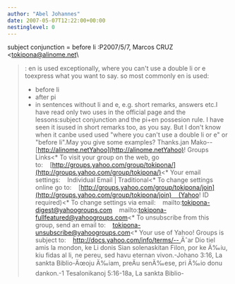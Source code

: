 ```yaml
---
author: "Abel Johannes"
date: 2007-05-07T12:22:00+00:00
nestinglevel: 0
---
```

subject conjunction = before li :P2007/5/7, Marcos CRUZ <[tokipona@alinome.net](mailto://tokipona@alinome.net)\
>:
> en is used exceptionally, where you can't use a double li or e toexpress
> what you want to say. so most commonly en is used:
> - before li
> - after pi
> - in sentences without li and e, e.g. short remarks, answers etc.I have read only two uses in the official page and the lessons:subject conjunction and the pi+en possesion rule. I have seen it isused in short remarks too, as you say. But I don't know when it canbe used used "where you can't use a double li or e" or "before li".May you give some examples? Thanks.jan Mako--
[http://alinome.netYahoo](http://alinome.netYahoo)! Groups Links<\*
> To visit your group on the web, go to:    [http://groups.yahoo.com/group/tokipona/](http://groups.yahoo.com/group/tokipona/)<\*
> Your email settings:    Individual Email | Traditional<\*
> To change settings online go to:    [http://groups.yahoo.com/group/tokipona/join](http://groups.yahoo.com/group/tokipona/join)    (Yahoo! ID required)<\*
> To change settings via email:    mailto:[tokipona-digest@yahoogroups.com](mailto://tokipona-digest@yahoogroups.com)    mailto:[tokipona-fullfeatured@yahoogroups.com](mailto://tokipona-fullfeatured@yahoogroups.com)<\*
> To unsubscribe from this group, send an email to:    [tokipona-unsubscribe@yahoogroups.com](mailto://tokipona-unsubscribe@yahoogroups.com)<\*
> Your use of Yahoo! Groups is subject to:    [http://docs.yahoo.com/info/terms/--
](http://docs.yahoo.com/info/terms/--
) Äˆar Dio tiel amis la mondon, ke Li donis Sian solenaskitan Filon, por ke Ä‰iu, kiu fidas al li, ne pereu, sed havu eternan vivon.-Johano 3:16, La sankta Biblio-Äœoju Ä‰iam, preÄu senÄ‰ese, pri Ä‰io donu dankon.-1 Tesalonikanoj 5:16-18a, La sankta Biblio-
